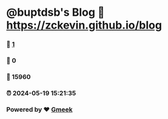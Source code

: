 # @buptdsb's Blog :link: https://zckevin.github.io/blog 
### :page_facing_up: [1](https://zckevin.github.io/blog/tag.html) 
### :speech_balloon: 0 
### :hibiscus: 15960 
### :alarm_clock: 2024-05-19 15:21:35 
### Powered by :heart: [Gmeek](https://github.com/Meekdai/Gmeek)
